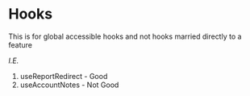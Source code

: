 # Hooks

This is for global accessible hooks and not hooks married directly to a feature

_I.E._

1. useReportRedirect - Good
2. useAccountNotes - Not Good

